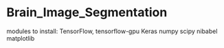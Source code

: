 # Brain_Image_Segmentation
modules to install:
TensorFlow, tensorflow-gpu
Keras
numpy
scipy
nibabel
matplotlib
